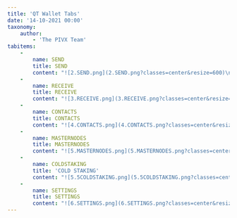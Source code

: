 ```yaml
---
title: 'QT Wallet Tabs'
date: '14-10-2021 00:00'
taxonomy:
    author:
        - 'The PIVX Team'
tabitems:
    -
        name: SEND
        title: SEND
        content: "![2.SEND.png](2.SEND.png?classes=center&resize=600)\n\n This tab is used to send PIVs to another wallet, to transfer PIVs between multiple addresses in your wallet and to shield or unshield PIVs.\n The procedure to send PIVs:\n 1. Select the coins you want to **spend** (Transparent or shielded). The available balance at the bottom will reflect the total PIVs for that coin type.\n 2. Enter the recipient address (it can be transparent or shielded); you can also pick one from your contacts. Adding a label will add the address to your contacts.\n 3. Enter the amount you want to send. Depending on who needs to pay the fee, using the 'Substract fee from amount' checkbox:\n * If 'Substract fee from amount' is checked, your wallet will be debited the exact amount you input. The recipient will receive **Amount - fee**\n * If 'Substract fee from amount' is unchecked, your recipient will receive the exact amount you input. Your wallet will be debited **Amount + fee**\n 4. If you're sending to a shielded address, you can add an encrypted memo for the recipient (not available for transparent addresses)\n 5. If you want to spend specific UTXOs, you can use the 'Coin Control' dialog to select the PIVs you want to send. It can be useful if you are staking and want to keep particular UTXOs untouched so they don't have to wait 600 confirmations before they can stake again. You can also customize the address on which the 'change' (unspent amount on the UTXOs you selected) has to be sent.\n 6. All the transaction characteristics will be summarized in a single dialog when you click Send. If you're ok with the details click on 'SEND'. The transaction will be broadcast to the network instantly for confirmation.\n\n\nSteps 2 to 4 can be made simpler if your counterparty generated a 'payment request' URL. In that case you can paste it in the 'Open URI' dialog to have the address, label, and amount auto-populated:\n <center><iframe width='470' height='291' src='https://www.youtube.com/embed/M2BYEZe4u7E' title='YouTube video player' frameborder='0' allow='accelerometer; autoplay; clipboard-write; encrypted-media; gyroscope; picture-in-picture' allowfullscreen></iframe></center>\n\n!!! NOTE: Shielding/Un-shielding coins is as simple as sending them to one of your Shield/Transparent address."
    -
        name: RECEIVE
        title: RECEIVE
        content: "![3.RECEIVE.png](3.RECEIVE.png?classes=center&resize=600)\n\n The Receive tab is used to manage your own addresses. You can flip between Transparent and Shield addresses using the toggle button on top. \n When a new wallet is created you will have a default address and can then create as many addresses as you need (potentially a new address for each payment/counterparty to enhance privacy), by clicking the 'Generate Address' button. \n  All your addresses can be listed by clicking on 'My Addresses'.\n\n Each address from the list (selected by clicking on it) will then have:\n 1. The address itself \n 2. A QR code (that can be flashed with mobile wallets to avoid retyping the address)\n 3. A label (for your own use only)\n"
    -
        name: CONTACTS
        title: CONTACTS
        content: "![4.CONTACTS.png](4.CONTACTS.png?classes=center&resize=600)\n\n This is your contacts list. You can input all the third-party addresses you use regularly (e.g. regular payment addresses, exchanges, etc.) for easier access: \n <center><iframe width='470' height='291' src='https://www.youtube.com/embed/U7O_C2bKuDk' title='YouTube video player' frameborder='0' allow='accelerometer; autoplay; clipboard-write; encrypted-media; gyroscope; picture-in-picture' allowfullscreen></iframe></center>"
    -
        name: MASTERNODES
        title: MASTERNODES
        content: "![5.MASTERNODES.png](5.MASTERNODES.png?classes=center&resize=600)\n\n Head-out to the [Masternodes And Governance](/masternodes-and-governance) section for more details.\n"
    -
        name: COLDSTAKING
        title: 'COLD STAKING'
        content: "![5.5COLDSTAKING.png](5.5COLDSTAKING.png?classes=center&resize=600)\n\n Head-out to the [Cold Staking](/staking/cold-staking) section for more details.\n"
    -
        name: SETTINGS
        title: SETTINGS
        content: "![6.SETTINGS.png](6.SETTINGS.png?classes=center&resize=600)\n\n That tab contains both Qt Wallet GUI Configuration options (in the Options tab) and Advanced Configuration / Wallet debugging options, detailed in the [PIVX Core Wallet Advanced Features](/pivx-core-wallet/wallet-debugging-features) section "
---
```


